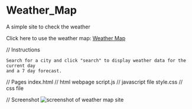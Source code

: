# Weather_Map
A simple site to check the weather


Click here to use the weather map: 
<a href="https://rebecca88oliver.github.io/Weather_Map/">Weather Map</a>

// Instructions

    Search for a city and click "search" to display weather data for the current day 
    and a 7 day forecast. 

// Pages
    index.html // html webpage
    script.js // javascript file
    style.css  // css file



// Screenshot 
<img src="weather-dashboard.jpg" alt="screenshot of weather map site">


